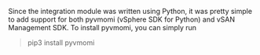Since the integration module was written using Python, it was pretty simple to add support for both pyvmomi (vSphere SDK for Python) and vSAN Management SDK. 
To install pyvmomi, you can simply run

> pip3 install pyvmomi
